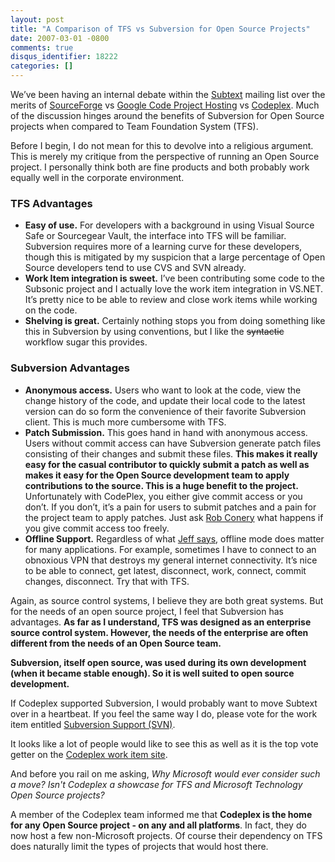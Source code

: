 ```yaml
---
layout: post
title: "A Comparison of TFS vs Subversion for Open Source Projects"
date: 2007-03-01 -0800
comments: true
disqus_identifier: 18222
categories: []
---
```

We’ve been having an internal debate within the
[Subtext](http://subtextproject.com/ "Subtext Project Website") mailing
list over the merits of
[SourceForge](http://sourceforge.net/ "SourceForge") vs [Google Code
Project Hosting](http://code.google.com/ "Google Code") vs
[Codeplex](http://www.codeplex.com/ "CodePlex"). Much of the discussion
hinges around the benefits of Subversion for Open Source projects when
compared to Team Foundation System (TFS).

Before I begin, I do not mean for this to devolve into a religious
argument. This is merely my critique from the perspective of running an
Open Source project. I personally think both are fine products and both
probably work equally well in the corporate environment.

### TFS Advantages

-   **Easy of use.** For developers with a background in using Visual
    Source Safe or Sourcegear Vault, the interface into TFS will be
    familiar. Subversion requires more of a learning curve for these
    developers, though this is mitigated by my suspicion that a large
    percentage of Open Source developers tend to use CVS and SVN
    already. 
-   **Work Item integration is sweet.** I’ve been contributing some code
    to the Subsonic project and I actually love the work item
    integration in VS.NET. It’s pretty nice to be able to review and
    close work items while working on the code.
-   **Shelving is great.** Certainly nothing stops you from doing
    something like this in Subversion by using conventions, but I like
    the ~~syntactic~~ workflow sugar this provides.

### Subversion Advantages

-   **Anonymous access.** Users who want to look at the code, view the
    change history of the code, and update their local code to the
    latest version can do so form the convenience of their favorite
    Subversion client. This is much more cumbersome with TFS.
-   **Patch Submission.** This goes hand in hand with anonymous access.
    Users without commit access can have Subversion generate patch files
    consisting of their changes and submit these files. **This makes it
    really easy for the casual contributor to quickly submit a patch as
    well as makes it easy for the Open Source development team to apply
    contributions to the source. This is a huge benefit to the
    project.** Unfortunately with CodePlex, you either give commit
    access or you don’t. If you don’t, it’s a pain for users to submit
    patches and a pain for the project team to apply patches. Just ask
    [Rob Conery](http://blog.wekeroad.com/ "Rob Conery") what happens if
    you give commit access too freely.
-   **Offline Support.** Regardless of what [Jeff
    says](http://www.codinghorror.com/blog/archives/000787.html "Does Offlien Mode Still Matter"),
    offline mode does matter for many applications. For example,
    sometimes I have to connect to an obnoxious VPN that destroys my
    general internet connectivity. It’s nice to be able to connect, get
    latest, disconnect, work, connect, commit changes, disconnect. Try
    that with TFS.

Again, as source control systems, I believe they are both great systems.
But for the needs of an open source project, I feel that Subversion has
advantages. **As far as I understand, TFS was designed as an enterprise
source control system. However, the needs of the enterprise are often
different from the needs of an Open Source team.**

**Subversion, itself open source, was used during its own development
(when it became stable enough). So it is well suited to open source
development.**

If Codeplex supported Subversion, I would probably want to move Subtext
over in a heartbeat. If you feel the same way I do, please vote for the
work item entitled [Subversion Support
(SVN)](http://www.codeplex.com/CodePlex/WorkItem/View.aspx?WorkItemId=7082 "Subversion Support").

It looks like a lot of people would like to see this as well as it is
the top vote getter on the [Codeplex work item
site](http://www.codeplex.com/CodePlex/WorkItem/List.aspx "Codeplex work items").

And before you rail on me asking, *Why Microsoft would ever consider
such a move? Isn't Codeplex a showcase for TFS and Microsoft Technology
Open Source projects?*

A member of the Codeplex team informed me that **Codeplex is the home
for any Open Source project - on any and all platforms**. In fact, they
do now host a few non-Microsoft projects. Of course their dependency on
TFS does naturally limit the types of projects that would host there.

